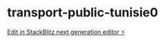 # transport-public-tunisie0

[Edit in StackBlitz next generation editor ⚡️](https://stackblitz.com/~/github.com/HatemAbid/transport-public-tunisie0)